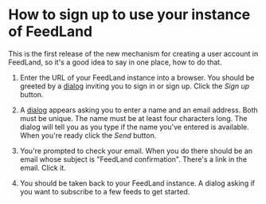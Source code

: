 # How to sign up to use your instance of FeedLand

This is the first release of the new mechanism for creating a user account in FeedLand, so it's a good idea to say in one place, how to do that.

1. Enter the URL of your FeedLand instance into a browser. You should be greeted by a <a href="http://scripting.com/images/2023/01/25/introductoryDialog.png">dialog</a> inviting you to sign in or sign up. Click the <i>Sign up</i> button.

2. A <a href="http://scripting.com/images/2023/01/25/signupDialog.png">dialog</a> appears asking you to enter a name and an email address. Both must be unique. The name must be at least four characters long. The dialog will tell you as you type if the name you've entered is available. When you're ready click the <i>Send</i> button. 

3. You're prompted to check your email. When you do there should be an email whose subject is "FeedLand confirmation". There's a link in the email. Click it. 

4. You should be taken back to your FeedLand instance. A dialog asking if you want to subscribe to a few feeds to get started.

